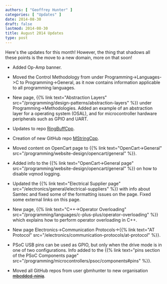 ```yaml
---
authors: [ "Geoffrey Hunter" ]
categories: [ "Updates" ]
date: 2014-08-30
draft: false
lastmod: 2014-08-30
title: August 2014 Updates
type: post
---
```


Here's the updates for this month! However, the thing that shadows all these points is the move to a new domain, more on that soon!

* Added Op-Amp banner.

* Moved the Control Methodology from under Programming->Languages->C to Programming->General, as it now contains information applicable to all programming languages.

* New page, {{% link text="Abstraction Layers" src="/programming/design-patterns/abstraction-layers" %}} under Programming->Methodologies. Added an example of an abstraction layer for a operating system (OSAL), and for microcontroller hardware peripherals such as GPIO and UART.

* Updates to repo [RingBuffCpp](https://github.com/gbmhunter/RingBuffCpp).

* Creation of new GitHub repo [MStringCpp](https://github.com/gbmhunter/MStringCpp).

* Moved content on OpenCart page to {{% link text="OpenCart->General" src="/programming/website-design/opencart/general" %}}.

* Added info to the {{% link text="OpenCart->General page" src="/programming/website-design/opencart/general" %}} on how to disable vqmod logging.

* Updated the {{% link text="Electrical Supplier page" src="/electronics/general/electrical-suppliers" %}} with info about Samtec and fixed some of the formatting issues on the page. Fixed some external links on this page.

* New page, {{% link text="C++->Operator Overloading" src="/programming/languages/c-plus-plus/operator-overloading" %}} which explains how to perform operator overloading in C++.

* New page Electronics->Communication Protocols->{{% link text="AT Protocol" src="/electronics/communication-protocols/at-protocol" %}}.

* PSoC USB pins can be used as GPIO, but only when the drive mode is in one of two configurations. Info added to the {{% link text="pins section of the PSoC Components page" src="/programming/microcontrollers/psoc/components#pins" %}}.

* Moved all GitHub repos from user gbmhunter to new organisation ~~[mbedded-ninja](https://github.com/mbedded-ninja)~~.